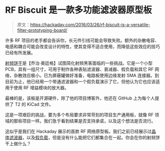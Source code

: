 # RF Biscuit 是一款多功能滤波器原型板

> 原文：<https://hackaday.com/2016/03/26/rf-biscuit-is-a-versatile-filter-prototyping-board/>

许多 RF 项目的老手都会告诉你，长元件引线可能会导致失败。额外的杂散电容、电感和耦合可能会改变设计的特性，使其变得不适合使用，而降低这些效应的技巧已经有所发展。

[射频饼干](https://hackaday.io/project/10402-rf-biscuit)是【乔治·奥廷格】试图简化射频黑客面临的一些挑战。它是一个小型 PCB，具有一组尺寸，可用于制作各种表贴滤波器、衰减器、假负载和其它 RF 网络，杂散效应极小。已为屏蔽罐做好准备，电路板使用边缘发射 SMA 连接器。到目前为止，他已经用一个带通滤波器和一个假负载演示了它，但他认为它也应该适用于使用 RF 增益模块的放大器。

最棒的是，该板是开源硬件，除了他的项目博客外，他还在 GitHub 上为每个人提供了 T2 的 KiCad 文件。

这是一项艰巨的挑战，要为多个布局要求非常苛刻的项目生产通用板，就像 RF 领域的那些项目一样。我们急于看到结果是否支持承诺，以及这个想法是否流行。

这似乎是我们在 Hackaday 展示的首款 RF 网络原型板。我们之前已经展示过[晶体滤波器](http://hackaday.com/2016/03/13/designing-a-crystal-ladder-bandpass-filter/)，以及[假负载](http://hackaday.com/2015/12/24/you-can-learn-a-lot-from-a-dummy-load/)，但是没有什么能把它们都集合在一起。你会在你的射频饼干上做什么？